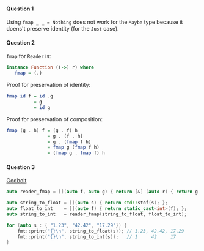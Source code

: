 #### Question 1

Using `fmap _ _ = Nothing` does not work for the `Maybe` type because it doens't preserve identity (for the `Just` case).

#### Question 2

`fmap` for `Reader` is:

```hs
instance Function ((->) r) where
   fmap = (.)
```
Proof for preservation of identity:
```hs
fmap id f = id .g
          = g
          = id g
```
Proof for preservation of composition:
```hs
fmap (g . h) f = (g . f) h
               = g . (f . h)
               = g . (fmap f h)
               = fmap g (fmap f h)
               = (fmap g . fmap f) h
```
#### Question 3
[Godbolt](https://www.godbolt.org/z/55EzWd)
```cpp
auto reader_fmap = [](auto f, auto g) { return [&] (auto r) { return g(f(r)); }; };

auto string_to_float = [](auto s) { return std::stof(s); };
auto float_to_int    = [](auto f) { return static_cast<int>(f); };
auto string_to_int   = reader_fmap(string_to_float, float_to_int);

for (auto s : { "1.23", "42.42", "17.29"}) {
    fmt::print("{}\n", string_to_float(s)); // 1.23, 42.42, 17.29
    fmt::print("{}\n", string_to_int(s));   // 1     42     17
}
```
